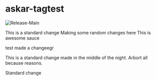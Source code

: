 # askar-tagtest

![Release-Main](https://github.com/askaret/askar-tagtest/workflows/Release-Main/badge.svg)

This is a standard change
Making some random changes here
This is awesome sauce

test
made a changeegr

This is a standard change made in the middle of the night. Arbort all because reasons.

Standard change
